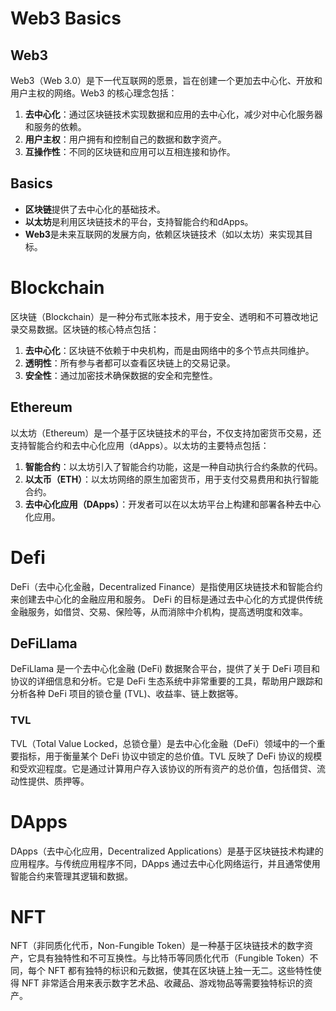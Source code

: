 # Web3 Basics

## Web3

Web3（Web 3.0）是下一代互联网的愿景，旨在创建一个更加去中心化、开放和用户主权的网络。Web3 的核心理念包括：

1. **去中心化**：通过区块链技术实现数据和应用的去中心化，减少对中心化服务器和服务的依赖。
2. **用户主权**：用户拥有和控制自己的数据和数字资产。
3. **互操作性**：不同的区块链和应用可以互相连接和协作。

## Basics

- **区块链**提供了去中心化的基础技术。
- **以太坊**是利用区块链技术的平台，支持智能合约和dApps。
- **Web3**是未来互联网的发展方向，依赖区块链技术（如以太坊）来实现其目标。

# Blockchain

区块链（Blockchain）是一种分布式账本技术，用于安全、透明和不可篡改地记录交易数据。区块链的核心特点包括：

1. **去中心化**：区块链不依赖于中央机构，而是由网络中的多个节点共同维护。
2. **透明性**：所有参与者都可以查看区块链上的交易记录。
3. **安全性**：通过加密技术确保数据的安全和完整性。

## Ethereum

以太坊（Ethereum）是一个基于区块链技术的平台，不仅支持加密货币交易，还支持智能合约和去中心化应用（dApps）。以太坊的主要特点包括：

1. **智能合约**：以太坊引入了智能合约功能，这是一种自动执行合约条款的代码。
2. **以太币（ETH）**：以太坊网络的原生加密货币，用于支付交易费用和执行智能合约。
3. **去中心化应用（DApps）**：开发者可以在以太坊平台上构建和部署各种去中心化应用。

# Defi

DeFi（去中心化金融，Decentralized Finance）是指使用区块链技术和智能合约来创建去中心化的金融应用和服务。 DeFi 的目标是通过去中心化的方式提供传统金融服务，如借贷、交易、保险等，从而消除中介机构，提高透明度和效率。

## DeFiLlama

DeFiLlama 是一个去中心化金融 (DeFi) 数据聚合平台，提供了关于 DeFi 项目和协议的详细信息和分析。它是 DeFi 生态系统中非常重要的工具，帮助用户跟踪和分析各种 DeFi 项目的锁仓量 (TVL)、收益率、链上数据等。

### TVL

TVL（Total Value Locked，总锁仓量）是去中心化金融（DeFi）领域中的一个重要指标，用于衡量某个 DeFi 协议中锁定的总价值。TVL 反映了 DeFi 协议的规模和受欢迎程度。它是通过计算用户存入该协议的所有资产的总价值，包括借贷、流动性提供、质押等。

# DApps

DApps（去中心化应用，Decentralized Applications）是基于区块链技术构建的应用程序。与传统应用程序不同，DApps 通过去中心化网络运行，并且通常使用智能合约来管理其逻辑和数据。

# NFT

NFT（非同质化代币，Non-Fungible Token）是一种基于区块链技术的数字资产，它具有独特性和不可互换性。与比特币等同质化代币（Fungible Token）不同，每个 NFT 都有独特的标识和元数据，使其在区块链上独一无二。这些特性使得 NFT 非常适合用来表示数字艺术品、收藏品、游戏物品等需要独特标识的资产。